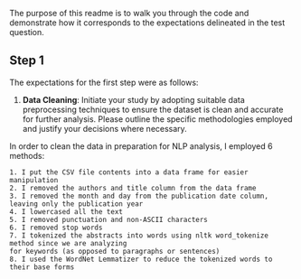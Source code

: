 The purpose of this readme is to walk you through the code and demonstrate how it corresponds to the expectations delineated in the test question.

## Step 1
The expectations for the first step were as follows: 
1. **Data Cleaning**: Initiate your study by adopting suitable data preprocessing techniques to
ensure the dataset is clean and accurate for further analysis. Please outline the specific
methodologies employed and justify your decisions where necessary.

In order to clean the data in preparation for NLP analysis, I employed 6 methods: 

```
1. I put the CSV file contents into a data frame for easier manipulation
2. I removed the authors and title column from the data frame
3. I removed the month and day from the publication date column, leaving only the publication year
4. I lowercased all the text
5. I removed punctuation and non-ASCII characters
6. I removed stop words
7. I tokenized the abstracts into words using nltk word_tokenize method since we are analyzing
for keywords (as opposed to paragraphs or sentences)
8. I used the WordNet Lemmatizer to reduce the tokenized words to their base forms  
```